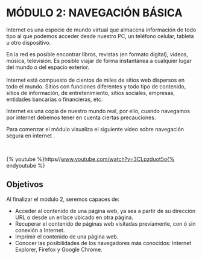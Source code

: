
# MÓDULO 2: NAVEGACIÓN BÁSICA

Internet es una especie de mundo virtual que almacena información de todo tipo al que podemos acceder desde nuestro PC, un teléfono celular, tableta u otro dispositivo.

En la red es posible encontrar libros, revistas (en formato digital), videos, música, televisión. Es posible viajar de forma instantánea a cualquier lugar del mundo o del espacio exterior.<br/><br/>Internet está compuesto de cientos de miles de sitios web dispersos en todo el mundo. Sitios con funciones diferentes y todo tipo de contenido, sitios de información, de entretenimiento, sitios sociales, empresas, entidades bancarias o financieras, etc.

Internet es una copia de nuestro mundo real, por ello, cuando navegamos por internet debemos tener en cuenta ciertas precauciones.

Para comenzar el módulo visualiza el siguiente vídeo sobre navegación segura en internet .

 


{% youtube %}https//www.youtube.com/watch?v=3CLpzduot5o{% endyoutube %}

## Objetivos

Al finalizar el módulo 2, seremos capaces de:

- Acceder al contenido de una página web, ya sea a partir de su dirección URL o desde un enlace ubicado en otra página.
- Recuperar el contenido de páginas web visitadas previamente, con ó sin conexión a Internet.
- Imprimir el contenido de una página web.
- Conocer las posibilidades de los navegadores más conocidos: Internet Explorer, Firefox y Google Chrome.

 

 

